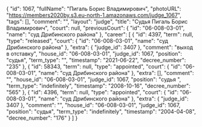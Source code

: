 {
    "id": 1067,
    "fullName": "Пигаль Борис Владимирович",
    "photoURL": "https://members2020by.s3.eu-north-1.amazonaws.com/judge_1067",
    "tags": [],
    "comment": "",
    "layout": "judge",
    "title": "Судья Пигаль Борис Владимирович",
    "court": null,
    "previousCourt": {
        "id": "06-008-03-01",
        "name": "суд Дрибинского района"
    },
    "career": [
        {
            "id": 4397,
            "term": null,
            "type": "released",
            "court": {
                "id": "06-008-03-01",
                "name": "суд Дрибинского района"
            },
            "extra": {
                "judge_id": 3407
            },
            "comment": "выход в отставку",
            "house_id": "06-008-03-01",
            "judge_id": 1067,
            "position": "судья",
            "term_type": "",
            "timestamp": "2021-06-22",
            "decree_number": "235"
        },
        {
            "id": 58343,
            "term": null,
            "type": "appointed",
            "court": {
                "id": "06-008-03-01",
                "name": "суд Дрибинского района"
            },
            "extra": [],
            "comment": "",
            "house_id": "06-008-03-01",
            "judge_id": 1067,
            "position": "судья ",
            "term_type": "indefinitely",
            "timestamp": "2008-10-16",
            "decree_number": "565"
        },
        {
            "id": 4396,
            "term": null,
            "type": "appointed",
            "court": {
                "id": "06-008-03-01",
                "name": "суд Дрибинского района"
            },
            "extra": {
                "judge_id": 3407
            },
            "comment": "",
            "house_id": "06-008-03-01",
            "judge_id": 1067,
            "position": "судья",
            "term_type": "indefinitely",
            "timestamp": "2004-04-08",
            "decree_number": "176"
        }
    ]
}
